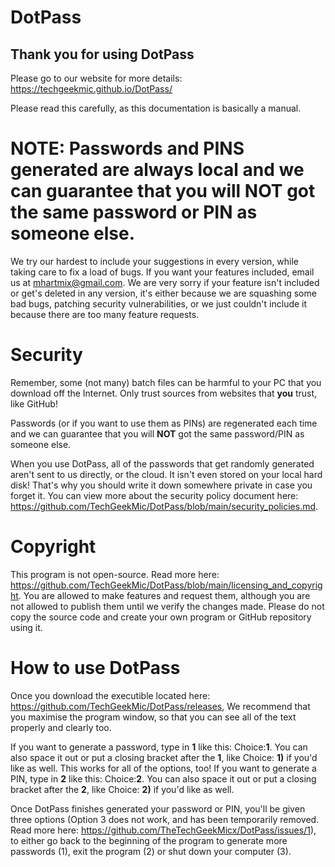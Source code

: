 # DotPass

## Thank you for using DotPass

Please go to our website for more details: https://techgeekmic.github.io/DotPass/

Please read this carefully, as this documentation is basically a manual.

# NOTE: Passwords and PINS generated are always local and we can guarantee that you will **NOT** got the same password or PIN as someone else.

We try our hardest to include your suggestions in every version, while taking care to fix a load of bugs. If you want your features included, email us at mhartmix@gmail.com. We are very sorry if your feature isn't included or get's deleted in any version, it's either because we are squashing some bad bugs, patching security vulnerabilities, or we just couldn't include it because there are too many feature requests.

# Security
Remember, some (not many) batch files can be harmful to your PC that you download off the Internet. Only trust sources from websites that **you** trust, like GitHub!

Passwords (or if you want to use them as PINs) are regenerated each time and we can guarantee that you will **NOT** got the same password/PIN as someone else.

When you use DotPass, all of the passwords that get randomly generated aren't sent to us directly, or the cloud. It isn't even stored on your local hard disk! That's why you should write it down somewhere private in case you forget it. You can view more about the security policy document here:
https://github.com/TechGeekMic/DotPass/blob/main/security_policies.md.

# Copyright
This program is not open-source. Read more here: https://github.com/TechGeekMic/DotPass/blob/main/licensing_and_copyright. You are allowed to make features and request them, although you are not allowed to publish them until we verify the changes made. Please do not copy the source code and create your own program or GitHub repository using it.

# How to use DotPass
Once you download the executible located here: https://github.com/TechGeekMic/DotPass/releases, We recommend that you maximise the program window, so that you can see all of the text properly and clearly too.

If you want to generate a password, type in **1** like this: Choice:**1**. You can also space it out or put a closing bracket after the **1**, like Choice: **1)** if you'd like as well. This works for all of the options, too! If you want to generate a PIN, type in **2** like this: Choice:**2**. You can also space it out or put a closing bracket after the **2**, like Choice: **2)** if you'd like as well.

Once DotPass finishes generated your password or PIN, you'll be given three options (Option 3 does not work, and has been temporarily removed. Read more here: https://github.com/TheTechGeekMicx/DotPass/issues/1), to either go back to the beginning of the program to generate more passwords (1), exit the program (2) or shut down your computer (3).
